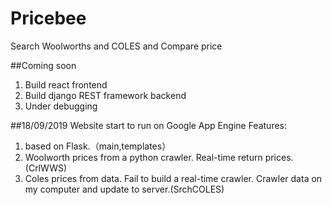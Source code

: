 # Pricebee
Search Woolworths and COLES and Compare price

##Coming soon 
1. Build react frontend
2. Build django REST framework backend
3. Under debugging

##18/09/2019
Website start to run on Google App Engine Features:
1. based on Flask.（main,templates）
2. Woolworth prices from a python crawler. Real-time return prices.(CrlWWS)
3. Coles prices from data. Fail to build a real-time crawler. Crawler data on my computer and update to server.(SrchCOLES)

